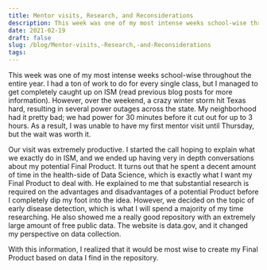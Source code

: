 ```yaml
---
title: Mentor visits, Research, and Reconsiderations
description: This week was one of my most intense weeks school-wise throughout the entire year. I had a ton of wo...
date: 2021-02-19
draft: false
slug: /blog/Mentor-visits,-Research,-and-Reconsiderations
tags: 
---
```

This week was one of my most intense weeks school-wise throughout the entire year. I had a ton of work to do for every single class, but I managed to get completely caught up on ISM (read previous blog posts for more information). However, over the weekend, a crazy winter storm hit Texas hard, resulting in several power outages across the state. My neighborhood had it pretty bad; we had power for 30 minutes before it cut out for up to 3 hours. As a result, I was unable to have my first mentor visit until Thursday, but the wait was worth it.

Our visit was extremely productive. I started the call hoping to explain what we exactly do in ISM, and we ended up having very in depth conversations about my potential Final Product. It turns out that he spent a decent amount of time in the health-side of Data Science, which is exactly what I want my Final Product to deal with. He explained to me that substantial research is required on the advantages and disadvantages of a potential Product before I completely dip my foot into the idea. However, we decided on the topic of early disease detection, which is what I will spend a majority of my time researching. He also showed me a really good repository with an extremely large amount of free public data. The website is data.gov, and it changed my perspective on data collection. 

With this information, I realized that it would be most wise to create my Final Product based on data I find in the repository.

